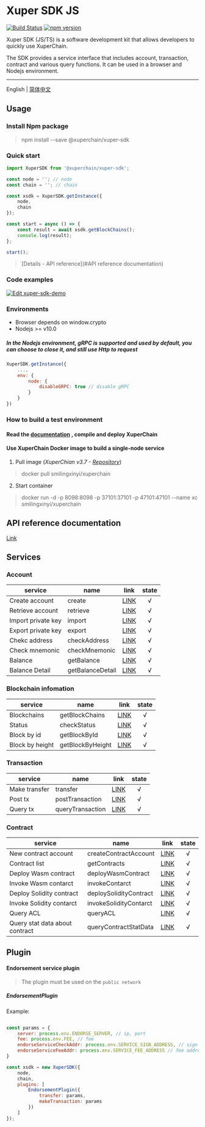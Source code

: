 # Xuper SDK JS

[![Build Status](https://travis-ci.org/xuperchain/xuper-sdk-js.svg?branch=master)](https://travis-ci.org/xuperchain/xuper-sdk-js)
[![npm version](https://badge.fury.io/js/%40xuperchain%2Fxuper-sdk.svg)](https://badge.fury.io/js/%40xuperchain%2Fxuper-sdk)

Xuper SDK (JS/TS) is a software development kit that allows developers to quickly use XuperChain.

The SDK provides a service interface that includes account, transaction, contract and various query functions. It can be used in a browser and Nodejs environment.

---

English | [简体中文](./README_zh-CN.md)

## Usage

### Install Npm package

> npm install --save @xuperchain/xuper-sdk

### Quick start

```javascript
import XuperSDK from '@xuperchain/xuper-sdk';

const node = ''; // node
const chain = ''; // chain

const xsdk = XuperSDK.getInstance({
    node,
    chain
});

const start = async () => {
    const result = await xsdk.getBlockChains();
    console.log(result);
};

start();
```

> [Details - API reference](#API reference documentation)


### Code examples

[![Edit xuper-sdk-demo](https://codesandbox.io/static/img/play-codesandbox.svg)](https://codesandbox.io/s/xuper-sdk-demo-q5m93?fontsize=14&hidenavigation=1&theme=dark)

### Environments

- Browser depends on window.crypto
- Nodejs >= v10.0

##### In the Nodejs environment, **gRPC** is supported and used by default, you can choose to close it, and still use Http to request
```javascript
XuperSDK.getInstance({
    ...,
    env: {
        node: {
            disableGRPC: true // disable gRPC
        }
    }
})
```

### How to build a test environment

#### Read the [documentation](https://github.com/xuperchain/xuperchain) , compile and deploy XuperChain

#### Use XuperChain Docker image to build a single-node service

1. Pull image (*XuperChian v3.7 - [Repository](https://github.com/SmilingXinyi/xuperchain)*)
> docker pull smilingxinyi/xuperchain

2. Start container
> docker run -d -p 8098:8098  -p 37101:37101 -p 47101:47101 --name xc smilingxinyi/xuperchain

## API reference documentation

[Link](https://xuperchain.github.io/xuper-sdk-js/classes/xupersdk.html)

## Services

### Account

service|name|link|state
---|---|---|:---:
Create account|create|[LINK](https://xuperchain.github.io/xuper-sdk-js/classes/xupersdk.html#create)|√
Retrieve account|retrieve|[LINK](https://xuperchain.github.io/xuper-sdk-js/classes/xupersdk.html#retrieve)|√
Import private key|import|[LINK](https://xuperchain.github.io/xuper-sdk-js/classes/xupersdk.html#import)|√
Export private key|export|[LINK](https://xuperchain.github.io/xuper-sdk-js/classes/xupersdk.html#export)|√
Chekc address|checkAddress|[LINK](https://xuperchain.github.io/xuper-sdk-js/classes/xupersdk.html#checkaddress)|√
Check mnemonic|checkMnemonic|[LINK](https://xuperchain.github.io/xuper-sdk-js/classes/xupersdk.html#checkmnemonic)|√
Balance|getBalance|[LINK](https://xuperchain.github.io/xuper-sdk-js/classes/xupersdk.html#getbalance)|√
Balance Detail|getBalanceDetail|[LINK](https://xuperchain.github.io/xuper-sdk-js/classes/xupersdk.html#getbalanceDetail)|√

### Blockchain infomation

service|name|link|state
---|---|---|:---:
Blockchains|getBlockChains|[LINK](https://xuperchain.github.io/xuper-sdk-js/classes/xupersdk.html#getBlockChains)|√
Status|checkStatus|[LINK](https://xuperchain.github.io/xuper-sdk-js/classes/xupersdk.html#checkStatus)|√
Block by id|getBlockById|[LINK](https://xuperchain.github.io/xuper-sdk-js/classes/xupersdk.html#getBlockById)|√
Block by height|getBlockByHeight|[LINK](https://xuperchain.github.io/xuper-sdk-js/classes/xupersdk.html#getBlockByHeight)|√

### Transaction

service|name|link|state
---|---|---|:---:
Make transfer|transfer|[LINK](https://xuperchain.github.io/xuper-sdk-js/classes/xupersdk.html#transfer)|√
Post tx|postTransaction|[LINK](https://xuperchain.github.io/xuper-sdk-js/classes/xupersdk.html#postTransaction)|√
Query tx|queryTransaction|[LINK](https://xuperchain.github.io/xuper-sdk-js/classes/xupersdk.html#queryTransaction)|√

### Contract

service|name|link|state
---|---|---|:---:
New contract account|createContractAccount|[LINK](https://xuperchain.github.io/xuper-sdk-js/classes/xupersdk.html#createContractAccount)|√
Contract list|getContracts|[LINK](https://xuperchain.github.io/xuper-sdk-js/classes/xupersdk.html#getContracts)|√
Deploy Wasm contract|deployWasmContract|[LINK](https://xuperchain.github.io/xuper-sdk-js/classes/xupersdk.html#deployWasmContract)|√
Invoke Wasm contarct|invokeContarct|[LINK](https://xuperchain.github.io/xuper-sdk-js/classes/xupersdk.html#invokeContarct)|√
Deploy Solidity contract|deploySolidityContract|[LINK](https://xuperchain.github.io/xuper-sdk-js/classes/xupersdk.html#deploySolidityContract)|√
Invoke Solidity contarct|invokeSolidityContarct|[LINK](https://xuperchain.github.io/xuper-sdk-js/classes/xupersdk.html#invokeSolidityContarct)|√
Query ACL|queryACL|[LINK](https://xuperchain.github.io/xuper-sdk-js/classes/xupersdk.html#queryACL)|√
Query stat data about contract|queryContractStatData|[LINK](https://xuperchain.github.io/xuper-sdk-js/classes/xupersdk.html#queryContractStatData)|√

## Plugin

#### Endorsement service plugin

> The plugin must be used on the `public network`

##### EndorsementPlugin

Example:

```javascript

const params = {
    server: process.env.ENDORSE_SERVER, // ip, port
    fee: process.env.FEE, // fee
    endorseServiceCheckAddr: process.env.SERVICE_SIGN_ADDRESS, // sign address
    endorseServiceFeeAddr: process.env.SERVICE_FEE_ADDRESS // fee address
}

const xsdk = new XuperSDK({
    node,
    chain,
    plugins: [
        EndorsementPlugin({
            transfer: params,
            makeTransaction: params
        })
    ]
});

```
